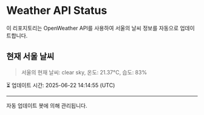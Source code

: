 
# Weather API Status

이 리포지토리는 OpenWeather API를 사용하여 서울의 날씨 정보를 자동으로 업데이트합니다.

## 현재 서울 날씨
> 서울의 현재 날씨: clear sky, 온도: 21.37°C, 습도: 83%

⏳ 업데이트 시간: 2025-06-22 14:14:55 (UTC)

---
자동 업데이트 봇에 의해 관리됩니다.
